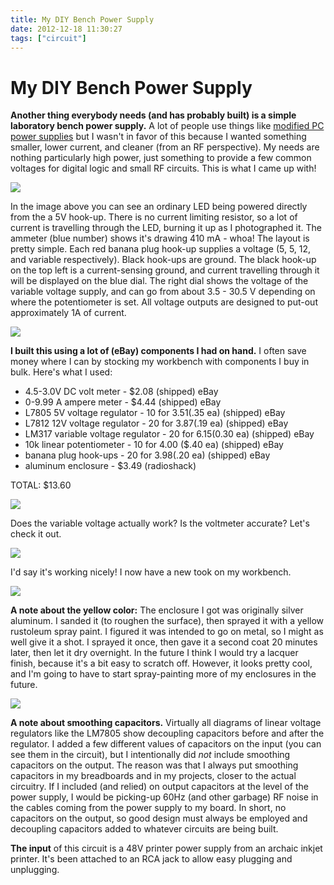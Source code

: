 ```yaml
---
title: My DIY Bench Power Supply
date: 2012-12-18 11:30:27
tags: ["circuit"]
---
```


# My DIY Bench Power Supply

__Another thing everybody needs (and has probably built) is a simple laboratory bench power supply.__ A lot of people use things like [modified PC power supplies](http://web2.murraystate.edu/andy.batts/ps/powersupply.htm) but I wasn't in favor of this because I wanted something smaller, lower current, and cleaner (from an RF perspective).  My needs are nothing particularly high power, just something to provide a few common voltages for digital logic and small RF circuits.  This is what I came up with!

<div class="text-center img-border">

[![](5_thumb.jpg)](5.jpg)

</div>

In the image above you can see an ordinary LED being powered directly from the a 5V hook-up.  There is no current limiting resistor, so a lot of current is travelling through the LED, burning it up as I photographed it. The ammeter (blue number) shows it's drawing 410 mA - whoa!  The layout is pretty simple. Each red banana plug hook-up supplies a voltage (5, 5, 12, and variable respectively). Black hook-ups are ground. The black hook-up on the top left is a current-sensing ground, and current travelling through it will be displayed on the blue dial.  The right dial shows the voltage of the variable voltage supply, and can go from about 3.5 - 30.5 V depending on where the potentiometer is set. All voltage outputs are designed to put-out approximately 1A of current.

<div class="text-center img-border">

[![](1_thumb.jpg)](1.jpg)

</div>

__I built this using a lot of (eBay) components I had on hand.__ I often save money where I can by stocking my workbench with components I buy in bulk. Here's what I used:

*   4.5-3.0V DC volt meter - $2.08 (shipped) eBay
*   0-9.99 A ampere meter - $4.44 (shipped) eBay
*   L7805 5V voltage regulator - 10 for $3.51 ($.35 ea) (shipped) eBay
*   L7812 12V voltage regulator - 20 for $3.87 ($.19 ea) (shipped) eBay
*   LM317 variable voltage regulator - 20 for $6.15 ($0.30 ea) (shipped) eBay
*   10k linear potentiometer - 10 for 4.00 ($.40 ea) (shipped) eBay
*   banana plug hook-ups - 20 for $3.98 ($.20 ea) (shipped) eBay
*   aluminum enclosure - $3.49 (radioshack)

TOTAL: $13.60

<div class="text-center">

![](LM317.gif)

</div>

Does the variable voltage actually work? Is the voltmeter accurate? Let's check it out.

<div class="text-center img-border">

[![](4_thumb.jpg)](4.jpg)

</div>

I'd say it's working nicely!  I now have a new took on my workbench.

<div class="text-center img-border">

[![](6_thumb.jpg)](6.jpg)

</div>

__A note about the yellow color:__ The enclosure I got was originally silver aluminum. I sanded it (to roughen the surface), then sprayed it with a yellow rustoleum spray paint. I figured it was intended to go on metal, so I might as well give it a shot. I sprayed it once, then gave it a second coat 20 minutes later, then let it dry overnight. In the future I think I would try a lacquer finish, because it's a bit easy to scratch off.  However, it looks pretty cool, and I'm going to have to start spray-painting more of my enclosures in the future.

<div class="text-center">

![](rust.jpg)

</div>

__A note about smoothing capacitors.__ Virtually all diagrams of linear voltage regulators like the LM7805 show decoupling capacitors before and after the regulator. I added a few different values of capacitors on the input (you can see them in the circuit), but I intentionally did _not_ include smoothing capacitors on the output. The reason was that I always put smoothing capacitors in my breadboards and in my projects, closer to the actual circuitry. If I included (and relied) on output capacitors at the level of the power supply, I would be picking-up 60Hz (and other garbage) RF noise in the cables coming from the power supply to my board. In short, no capacitors on the output, so good design must always be employed and decoupling capacitors added to whatever circuits are being built.

__The input__ of this circuit is a 48V printer power supply from an archaic inkjet printer. It's been attached to an RCA jack to allow easy plugging and unplugging.